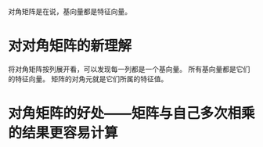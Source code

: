 对角矩阵是在说，基向量都是特征向量。
# 对对角矩阵的新理解

将对角矩阵按列展开看，可以发现每一列都是一个基向量。
所有基向量都是它们的特征向量。
矩阵的对角元就是它们所属的特征值。

# 对角矩阵的好处——矩阵与自己多次相乘的结果更容易计算
